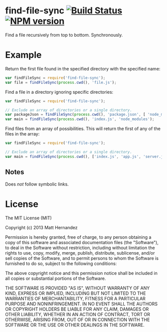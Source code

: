 find-file-sync [![Build Status](https://travis-ci.org/fiveisprime/find-file-sync.svg?branch=master)](https://travis-ci.org/fiveisprime/find-file-sync) [![NPM version](https://badge.fury.io/js/find-file-sync.svg)](http://badge.fury.io/js/find-file-sync)
==============

Find a file recursively from top to bottom. Synchronously.

# Example

Return the first file found in the specified directory with the specified name:

``` js
var findFileSync = require('find-file-sync');
var file = findFileSync(process.cwd(), 'file.js');
```

Find a file in a directory ignoring specific directories:

``` js
var findFileSync = require('find-file-sync');

// Exclude an array of directories or a single directory.
var packageJson = findFileSync(process.cwd(), 'package.json', [ 'node_modules', '.git' ]);
var main = findFileSync(process.cwd(), 'index.js', 'node_modules');
```

Find files from an array of possibilities. This will return the first of any of
the files in the array:

``` js
var findFileSync = require('find-file-sync');

// Exclude an array of directories or a single directory.
var main = findFileSync(process.cwd(), ['index.js', 'app.js', 'server.js'], [ 'node_modules', '.git' ]);
```

## Notes

Does _not_ follow symbolic links.

# License

The MIT License (MIT)

Copyright (c) 2013 Matt Hernandez

Permission is hereby granted, free of charge, to any person obtaining a copy of
this software and associated documentation files (the "Software"), to deal in
the Software without restriction, including without limitation the rights to
use, copy, modify, merge, publish, distribute, sublicense, and/or sell copies of
the Software, and to permit persons to whom the Software is furnished to do so,
subject to the following conditions:

The above copyright notice and this permission notice shall be included in all
copies or substantial portions of the Software.

THE SOFTWARE IS PROVIDED "AS IS", WITHOUT WARRANTY OF ANY KIND, EXPRESS OR
IMPLIED, INCLUDING BUT NOT LIMITED TO THE WARRANTIES OF MERCHANTABILITY, FITNESS
FOR A PARTICULAR PURPOSE AND NONINFRINGEMENT. IN NO EVENT SHALL THE AUTHORS OR
COPYRIGHT HOLDERS BE LIABLE FOR ANY CLAIM, DAMAGES OR OTHER LIABILITY, WHETHER
IN AN ACTION OF CONTRACT, TORT OR OTHERWISE, ARISING FROM, OUT OF OR IN
CONNECTION WITH THE SOFTWARE OR THE USE OR OTHER DEALINGS IN THE SOFTWARE.
